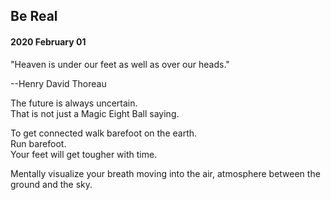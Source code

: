 ## Be Real

#### 2020 February 01

"Heaven is under our feet as well as over our heads."

--Henry David Thoreau

The future is always uncertain.  
That is not just a Magic Eight Ball saying.  

To get connected walk barefoot on the earth.  
Run barefoot.   
Your feet will get tougher with time.  

Mentally visualize your breath moving into the air, atmosphere between the ground and the sky.
